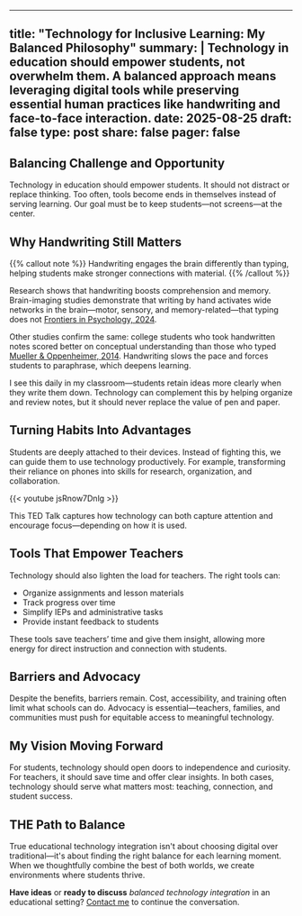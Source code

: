 ---

title: "Technology for Inclusive Learning: My Balanced Philosophy"
summary: |
  Technology in education should empower students, not overwhelm them. A balanced approach means leveraging digital tools while preserving
  essential human practices like handwriting and face-to-face interaction.
date: 2025-08-25
draft: false
type: post
share: false
pager: false
------------

## Balancing Challenge and Opportunity

Technology in education should empower students. It should not distract or replace thinking. Too often, tools become ends in themselves instead of serving learning. Our goal must be to keep students—not screens—at the center.

## Why Handwriting Still Matters
{{% callout note %}}
Handwriting engages the brain differently than typing, helping students make stronger connections with material.
{{% /callout %}}

Research shows that handwriting boosts comprehension and memory. Brain-imaging studies demonstrate that writing by hand activates wide networks in the brain—motor, sensory, and memory-related—that typing does not [Frontiers in Psychology, 2024](https://www.sciencenews.org/article/handwriting-brain-connections-learning?utm_source=chatgpt.com).

Other studies confirm the same: college students who took handwritten notes scored better on conceptual understanding than those who typed [Mueller & Oppenheimer, 2014](https://www.frontiersin.org/journals/human-neuroscience/articles/10.3389/fnhum.2021.679191/full?utm_source=chatgpt.com). Handwriting slows the pace and forces students to paraphrase, which deepens learning.

I see this daily in my classroom—students retain ideas more clearly when they write them down. Technology can complement this by helping organize and review notes, but it should never replace the value of pen and paper.

## Turning Habits Into Advantages

Students are deeply attached to their devices. Instead of fighting this, we can guide them to use technology productively. For example, transforming their reliance on phones into skills for research, organization, and collaboration.

{{< youtube jsRnow7Dnlg >}}

This TED Talk captures how technology can both capture attention and encourage focus—depending on how it is used.

## Tools That Empower Teachers

Technology should also lighten the load for teachers. The right tools can:

* Organize assignments and lesson materials
* Track progress over time
* Simplify IEPs and administrative tasks
* Provide instant feedback to students

These tools save teachers’ time and give them insight, allowing more energy for direct instruction and connection with students.

## Barriers and Advocacy

Despite the benefits, barriers remain. Cost, accessibility, and training often limit what schools can do. Advocacy is essential—teachers, families, and communities must push for equitable access to meaningful technology.

## My Vision Moving Forward

For students, technology should open doors to independence and curiosity. For teachers, it should save time and offer clear insights. In both cases, technology should serve what matters most: teaching, connection, and student success.

## THE Path to Balance

True educational technology integration isn't about choosing digital over traditional—it's about finding the right balance for each learning
moment.
When we thoughtfully combine the best of both worlds, we create environments where students thrive.

**Have ideas** or **ready to discuss** _balanced technology integration_ in an educational setting? [Contact me](mailto:contact@ianasamoilova.com?subject=Would%20love%20to%20chat%20about%20thoughtful%20tech%20integration) to continue the
conversation.